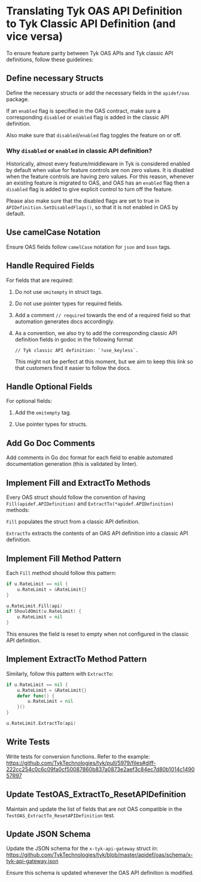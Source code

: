 # Translating Tyk OAS API Definition to Tyk Classic API Definition (and vice versa)

To ensure feature parity between Tyk OAS APIs and Tyk classic API definitions, follow these guidelines:

## Define necessary Structs

Define the necessary structs or add the necessary fields in the `apidef/oas` package.

If an `enabled` flag is specified in the OAS contract, make sure a corresponding `disabled` or `enabled` flag is added in the classic API definition.

Also make sure that `disabled`/`enabled` flag toggles the feature on or off. 

### Why `disabled` or `enabled` in classic API definition?

Historically, almost every feature/middleware in Tyk is considered enabled by default when value for feature controls are non zero values.
It is disabled when the feature controls are having zero values.
For this reason, whenever an existing feature is migrated to OAS, and OAS has an `enabled` flag then a `disabled` flag is added to give explicit control to turn off the feature.

Please also make sure that the disabled flags are set to true in `APIDefinition.SetDisabledFlags()`, so that it is not enabled in OAS by default.

## Use camelCase Notation

Ensure OAS fields follow `camelCase` notation for `json` and `bson` tags.

## Handle Required Fields

For fields that are required:

 1. Do not use `omitempty` in struct tags.

 2. Do not use pointer types for required fields.

 3. Add a comment `// required` towards the end of a required field so that automation generates docs accordingly. 

 4. As a convention, we also try to add the corresponding classic API definition fields in godoc in the following format
    ```
    // Tyk classic API definition: `!use_keyless`.
    ```
    This might not be perfect at this moment, but we aim to keep this link so that customers find it easier to follow the docs.

## Handle Optional Fields

For optional fields:

 1. Add the `omitempty` tag.

 2. Use pointer types for structs.

## Add Go Doc Comments

Add comments in Go doc format for each field to enable automated documentation generation (this is validated by linter).

## Implement Fill and ExtractTo Methods

Every OAS struct should follow the convention of having `Fill(apidef.APIDefinition)` and `ExtractTo(*apidef.APIDefinition)` methods:

 `Fill` populates the struct from a classic API definition.

 `ExtractTo` extracts the contents of an OAS API definition into a classic API definition.

## Implement Fill Method Pattern

Each `Fill` method should follow this pattern:

```go
if u.RateLimit == nil {
    u.RateLimit = &RateLimit{}
}

u.RateLimit.Fill(api)
if ShouldOmit(u.RateLimit) {
    u.RateLimit = nil
}
```

This ensures the field is reset to empty when not configured in the classic API definition.

## Implement ExtractTo Method Pattern

Similarly, follow this pattern with `ExtractTo`:

```go
if u.RateLimit == nil {
    u.RateLimit = &RateLimit{}
    defer func() {
        u.RateLimit = nil
    }()
}

u.RateLimit.ExtractTo(api)
```

## Write Tests

Write tests for conversion functions. Refer to the example:
https://github.com/TykTechnologies/tyk/pull/5979/files#diff-222cc254c0c6c09fa0cf50087860b837a0873e2aef3c84ec7d80b1014c149057R97

## Update TestOAS_ExtractTo_ResetAPIDefinition

Maintain and update the list of fields that are not OAS compatible in the `TestOAS_ExtractTo_ResetAPIDefinition` test.

## Update JSON Schema

Update the JSON schema for the `x-tyk-api-gateway` struct in:
https://github.com/TykTechnologies/tyk/blob/master/apidef/oas/schema/x-tyk-api-gateway.json

Ensure this schema is updated whenever the OAS API definition is modified.